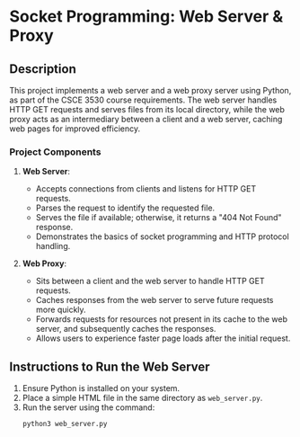 # Socket Programming: Web Server & Proxy

## Description

This project implements a web server and a web proxy server using Python, as part of the CSCE 3530 course requirements. The web server handles HTTP GET requests and serves files from its local directory, while the web proxy acts as an intermediary between a client and a web server, caching web pages for improved efficiency.

### Project Components

1. **Web Server**: 
   - Accepts connections from clients and listens for HTTP GET requests.
   - Parses the request to identify the requested file.
   - Serves the file if available; otherwise, it returns a "404 Not Found" response.
   - Demonstrates the basics of socket programming and HTTP protocol handling.

2. **Web Proxy**: 
   - Sits between a client and the web server to handle HTTP GET requests.
   - Caches responses from the web server to serve future requests more quickly.
   - Forwards requests for resources not present in its cache to the web server, and subsequently caches the responses.
   - Allows users to experience faster page loads after the initial request.


## Instructions to Run the Web Server

1. Ensure Python is installed on your system.
2. Place a simple HTML file in the same directory as `web_server.py`.
3. Run the server using the command:
   ```bash
   python3 web_server.py





